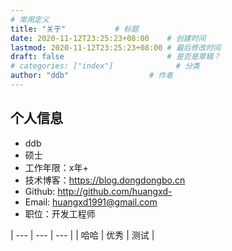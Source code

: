 ```yaml
---
# 常用定义
title: "关于"           # 标题
date: 2020-11-12T23:25:23+08:00    # 创建时间
lastmod: 2020-11-12T23:25:23+08:00 # 最后修改时间
draft: false                       # 是否是草稿？
# categories: ["index"]              # 分类
author: "ddb"                  # 作者
---
```


## 个人信息

 - ddb
 - 硕士
 - 工作年限：x年+
 - 技术博客：https://blog.dongdongbo.cn
 - Github: http://github.com/huangxd-
 - Email: huangxd1991@gmail.com
 - 职位：开发工程师

| --- | --- | --- |
|  哈哈   | 优秀    |    测试 |

